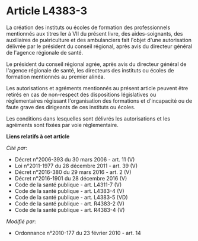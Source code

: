 # Article L4383-3

La création des instituts ou écoles de formation des professionnels mentionnés aux titres Ier à VII du présent livre, des
aides-soignants, des auxiliaires de puériculture et des ambulanciers fait l'objet d'une autorisation délivrée par le
président du conseil régional, après avis du directeur général de l'agence régionale de santé.

Le président du conseil régional agrée, après avis du directeur général de l'agence régionale de santé, les directeurs des
instituts ou écoles de formation mentionnés au premier alinéa.

Les autorisations et agréments mentionnés au présent article peuvent être retirés en cas de non-respect des dispositions
législatives ou réglementaires régissant l'organisation des formations et d'incapacité ou de faute grave des dirigeants de
ces instituts ou écoles.

Les conditions dans lesquelles sont délivrés les autorisations et les agréments sont fixées par voie réglementaire.

**Liens relatifs à cet article**

_Cité par_:

  - Décret n°2006-393 du 30 mars 2006 - art. 11 (V)
  - Loi n°2011-1977 du 28 décembre 2011 - art. 39 (V)
  - Décret n°2016-380 du 29 mars 2016 - art. 2 (V)
  - Décret n°2016-1901 du 28 décembre 2016 (V)
  - Code de la santé publique - art. L4311-7 (V)
  - Code de la santé publique - art. L4383-4 (V)
  - Code de la santé publique - art. L4383-5 (VD)
  - Code de la santé publique - art. R4383-2 (V)
  - Code de la santé publique - art. R4383-4 (V)

_Modifié par_:

  - Ordonnance n°2010-177 du 23 février 2010 - art. 14
